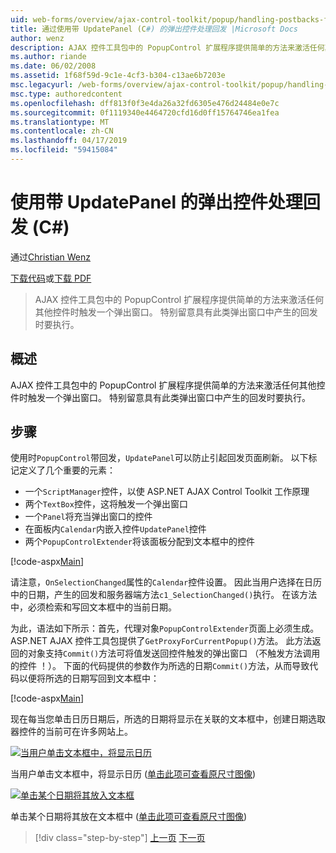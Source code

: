 ```yaml
---
uid: web-forms/overview/ajax-control-toolkit/popup/handling-postbacks-from-a-popup-control-with-an-updatepanel-cs
title: 通过使用带 UpdatePanel (C#) 的弹出控件处理回发 |Microsoft Docs
author: wenz
description: AJAX 控件工具包中的 PopupControl 扩展程序提供简单的方法来激活任何其他控件时触发一个弹出窗口。 特别注意必须为其拍摄...
ms.author: riande
ms.date: 06/02/2008
ms.assetid: 1f68f59d-9c1e-4cf3-b304-c13ae6b7203e
msc.legacyurl: /web-forms/overview/ajax-control-toolkit/popup/handling-postbacks-from-a-popup-control-with-an-updatepanel-cs
msc.type: authoredcontent
ms.openlocfilehash: dff813f0f3e4da26a32fd6305e476d24484e0e7c
ms.sourcegitcommit: 0f1119340e4464720cfd16d0ff15764746ea1fea
ms.translationtype: MT
ms.contentlocale: zh-CN
ms.lasthandoff: 04/17/2019
ms.locfileid: "59415084"
---
```

# <a name="handling-postbacks-from-a-popup-control-with-an-updatepanel-c"></a>使用带 UpdatePanel 的弹出控件处理回发 (C#)

通过[Christian Wenz](https://github.com/wenz)

[下载代码](http://download.microsoft.com/download/9/3/f/93f8daea-bebd-4821-833b-95205389c7d0/PopupControl2.cs.zip)或[下载 PDF](http://download.microsoft.com/download/2/d/c/2dc10e34-6983-41d4-9c08-f78f5387d32b/popupcontrol2CS.pdf)

> AJAX 控件工具包中的 PopupControl 扩展程序提供简单的方法来激活任何其他控件时触发一个弹出窗口。 特别留意具有此类弹出窗口中产生的回发时要执行。


## <a name="overview"></a>概述

AJAX 控件工具包中的 PopupControl 扩展程序提供简单的方法来激活任何其他控件时触发一个弹出窗口。 特别留意具有此类弹出窗口中产生的回发时要执行。

## <a name="steps"></a>步骤

使用时`PopupControl`带回发，`UpdatePanel`可以防止引起回发页面刷新。 以下标记定义了几个重要的元素：

- 一个`ScriptManager`控件，以使 ASP.NET AJAX Control Toolkit 工作原理
- 两个`TextBox`控件，这将触发一个弹出窗口
- 一个`Panel`将充当弹出窗口的控件
- 在面板内`Calendar`内嵌入控件`UpdatePanel`控件
- 两个`PopupControlExtender`将该面板分配到文本框中的控件

[!code-aspx[Main](handling-postbacks-from-a-popup-control-with-an-updatepanel-cs/samples/sample1.aspx)]

请注意，`OnSelectionChanged`属性的`Calendar`控件设置。 因此当用户选择在日历中的日期，产生的回发和服务器端方法`c1_SelectionChanged()`执行。 在该方法中，必须检索和写回文本框中的当前日期。

为此，语法如下所示：首先，代理对象`PopupControlExtender`页面上必须生成。 ASP.NET AJAX 控件工具包提供了`GetProxyForCurrentPopup()`方法。 此方法返回的对象支持`Commit()`方法可将值发送回控件触发的弹出窗口 （不触发方法调用的控件 ！）。 下面的代码提供的参数作为所选的日期`Commit()`方法，从而导致代码以便将所选的日期写回到文本框中：

[!code-aspx[Main](handling-postbacks-from-a-popup-control-with-an-updatepanel-cs/samples/sample2.aspx)]

现在每当您单击日历日期后，所选的日期将显示在关联的文本框中，创建日期选取器控件的当前可在许多网站上。


[![当用户单击文本框中，将显示日历](handling-postbacks-from-a-popup-control-with-an-updatepanel-cs/_static/image2.png)](handling-postbacks-from-a-popup-control-with-an-updatepanel-cs/_static/image1.png)

当用户单击文本框中，将显示日历 ([单击此项可查看原尺寸图像](handling-postbacks-from-a-popup-control-with-an-updatepanel-cs/_static/image3.png))


[![单击某个日期将其放入文本框](handling-postbacks-from-a-popup-control-with-an-updatepanel-cs/_static/image5.png)](handling-postbacks-from-a-popup-control-with-an-updatepanel-cs/_static/image4.png)

单击某个日期将其放在文本框中 ([单击此项可查看原尺寸图像](handling-postbacks-from-a-popup-control-with-an-updatepanel-cs/_static/image6.png))

> [!div class="step-by-step"]
> [上一页](using-multiple-popup-controls-cs.md)
> [下一页](handling-postbacks-from-a-popup-control-without-an-updatepanel-cs.md)
